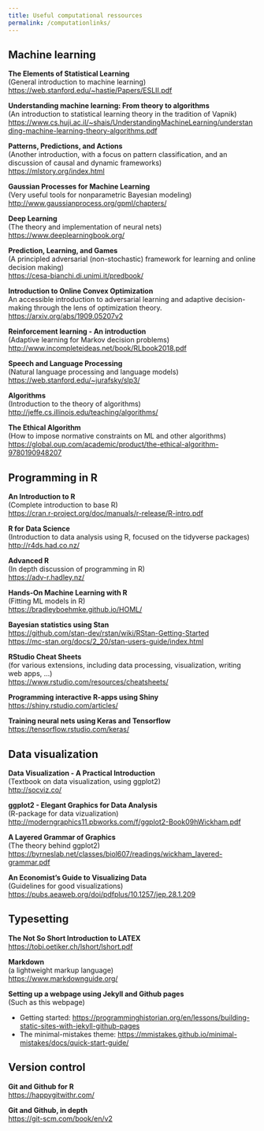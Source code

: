 ```yaml
---
title: Useful computational ressources
permalink: /computationlinks/
---
```



## Machine learning
**The Elements of Statistical Learning**  
(General introduction to machine learning)  
<https://web.stanford.edu/~hastie/Papers/ESLII.pdf>

**Understanding machine learning: From theory to algorithms**  
(An introduction to statistical learning theory in the tradition of Vapnik)  
<https://www.cs.huji.ac.il/~shais/UnderstandingMachineLearning/understanding-machine-learning-theory-algorithms.pdf>

**Patterns, Predictions, and Actions**  
(Another introduction, with a focus on pattern classification, and an discussion of causal and dynamic frameworks)  
<https://mlstory.org/index.html>

**Gaussian Processes for Machine Learning**  
(Very useful tools for nonparametric Bayesian modeling)  
<http://www.gaussianprocess.org/gpml/chapters/>  

**Deep Learning**  
(The theory and implementation of neural nets)  
<https://www.deeplearningbook.org/>  

**Prediction, Learning, and Games**  
(A principled adversarial (non-stochastic) framework for learning and online decision making)  
<https://cesa-bianchi.di.unimi.it/predbook/>

**Introduction to Online Convex Optimization**  
An accessible introduction to adversarial learning and adaptive decision-making through the lens of optimization theory.  
<https://arxiv.org/abs/1909.05207v2>  

**Reinforcement learning - An introduction**  
(Adaptive learning for Markov decision problems)  
<http://www.incompleteideas.net/book/RLbook2018.pdf>  

**Speech and Language Processing**  
(Natural language processing and language models)  
<https://web.stanford.edu/~jurafsky/slp3/>  

**Algorithms**  
(Introduction to the theory of algorithms)  
<http://jeffe.cs.illinois.edu/teaching/algorithms/>  

**The Ethical Algorithm**  
(How to impose normative constraints on ML and other algorithms)  
<https://global.oup.com/academic/product/the-ethical-algorithm-9780190948207>  
  

## Programming in R
**An Introduction to R**  
(Complete introduction to base R)  
<https://cran.r-project.org/doc/manuals/r-release/R-intro.pdf>  

**R for Data Science**  
(Introduction to data analysis using R, focused on the tidyverse packages)  
<http://r4ds.had.co.nz/>  

**Advanced R**  
(In depth discussion of programming in R)  
<https://adv-r.hadley.nz/>  

**Hands-On Machine Learning with R**  
(Fitting ML models in R)  
<https://bradleyboehmke.github.io/HOML/>  

**Bayesian statistics using Stan**  
<https://github.com/stan-dev/rstan/wiki/RStan-Getting-Started>  
<https://mc-stan.org/docs/2_20/stan-users-guide/index.html>  

**RStudio Cheat Sheets**  
(for various extensions, including data processing, visualization, writing web apps, ...)  
<https://www.rstudio.com/resources/cheatsheets/>  

**Programming interactive R-apps using Shiny**  
<https://shiny.rstudio.com/articles/>  

**Training neural nets using Keras and Tensorflow**  
<https://tensorflow.rstudio.com/keras/>  


## Data visualization

**Data Visualization - A Practical Introduction**  
(Textbook on data visualization, using ggplot2)  
<http://socviz.co/>  

**ggplot2 - Elegant Graphics for Data Analysis**  
(R-package for data vizualization)  
<http://moderngraphics11.pbworks.com/f/ggplot2-Book09hWickham.pdf>  

**A Layered Grammar of Graphics**  
(The theory behind ggplot2)  
<https://byrneslab.net/classes/biol607/readings/wickham_layered-grammar.pdf>  

**An Economist’s Guide to Visualizing Data**  
(Guidelines for good visualizations)  
<https://pubs.aeaweb.org/doi/pdfplus/10.1257/jep.28.1.209>  


## Typesetting
**The Not So Short Introduction to LATEX**  
<https://tobi.oetiker.ch/lshort/lshort.pdf>  

**Markdown**  
(a lightweight markup language)  
<https://www.markdownguide.org/>  

**Setting up a webpage using Jekyll and Github pages**  
(Such as this webpage)
- Getting started: <https://programminghistorian.org/en/lessons/building-static-sites-with-jekyll-github-pages>  
- The minimal-mistakes theme: <https://mmistakes.github.io/minimal-mistakes/docs/quick-start-guide/>  


## Version control
**Git and Github for R**  
<https://happygitwithr.com/>  

**Git and Github, in depth**  
<https://git-scm.com/book/en/v2>  




